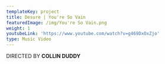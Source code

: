 ```yaml
---
templateKey: project
title: Desure | You're So Vain
featuredImage: /img/You're So Vain.png
weight: 1
youtubeLink: 'https://www.youtube.com/watch?v=g469DxOxZjo'
type: Music Video
---
```

DIRECTED BY **COLLIN DUDDY**

